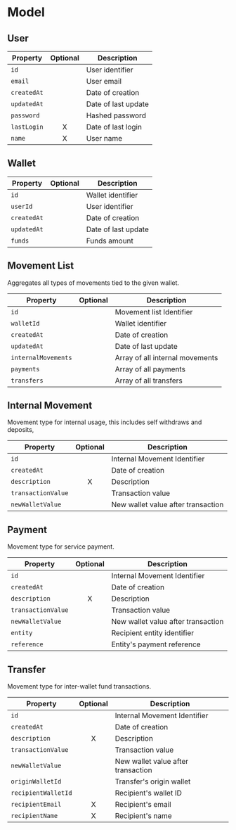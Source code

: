 # Model

## User

| Property    | Optional           | Description         |
|-------------|--------------------|---------------------|
| `id`        |                    | User identifier     |
| `email`     |                    | User email          |
| `createdAt` |                    | Date of creation    |
| `updatedAt` |                    | Date of last update |
| `password`  |                    | Hashed password     |
| `lastLogin` | <center>X</center> | Date of last login  |
| `name`      | <center>X</center> | User name           |

## Wallet

| Property    | Optional | Description         |
|-------------|----------|---------------------|
| `id`        |          | Wallet identifier   |
| `userId`    |          | User identifier     |
| `createdAt` |          | Date of creation    |
| `updatedAt` |          | Date of last update |
| `funds`     |          | Funds amount        |

## Movement List

Aggregates all types of movements tied to the given wallet.

| Property            | Optional | Description                     |
|---------------------|----------|---------------------------------|
| `id`                |          | Movement list Identifier        |
| `walletId`          |          | Wallet identifier               |
| `createdAt`         |          | Date of creation                |
| `updatedAt`         |          | Date of last update             |
| `internalMovements` |          | Array of all internal movements |
| `payments`          |          | Array of all payments           |
| `transfers`         |          | Array of all transfers          |

## Internal Movement

Movement type for internal usage, this includes self withdraws and deposits,

| Property           | Optional           | Description                        |
|--------------------|--------------------|------------------------------------|
| `id`               |                    | Internal Movement Identifier       |
| `createdAt`        |                    | Date of creation                   |
| `description`      | <center>X</center> | Description                        |
| `transactionValue` |                    | Transaction value                  |
| `newWalletValue`   |                    | New wallet value after transaction |

## Payment

Movement type for service payment.

| Property           | Optional           | Description                        |
|--------------------|--------------------|------------------------------------|
| `id`               |                    | Internal Movement Identifier       |
| `createdAt`        |                    | Date of creation                   |
| `description`      | <center>X</center> | Description                        |
| `transactionValue` |                    | Transaction value                  |
| `newWalletValue`   |                    | New wallet value after transaction |
| `entity`           |                    | Recipient entity identifier        |
| `reference`        |                    | Entity's payment reference         |

## Transfer

Movement type for inter-wallet fund transactions.

| Property            | Optional           | Description                        |
|---------------------|--------------------|------------------------------------|
| `id`                |                    | Internal Movement Identifier       |
| `createdAt`         |                    | Date of creation                   |
| `description`       | <center>X</center> | Description                        |
| `transactionValue`  |                    | Transaction value                  |
| `newWalletValue`    |                    | New wallet value after transaction |
| `originWalletId`    |                    | Transfer's origin wallet           |
| `recipientWalletId` |                    | Recipient's wallet ID              |
| `recipientEmail`    | <center>X</center> | Recipient's email                  |
| `recipientName`     | <center>X</center> | Recipient's name                   |
